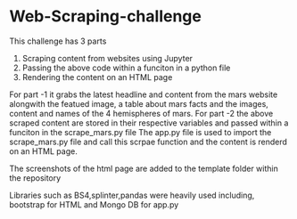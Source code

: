 # Web-Scraping-challenge
This challenge has 3 parts
1) Scraping content from websites using Jupyter
2) Passing the above code within a funciton in a python file
3) Rendering the content on an HTML page

For part -1 it grabs the latest headline and content from the mars website alongwith the featued image, a table about mars facts and the images, content and names of the 4 hemispheres of mars.
For part -2 the above scraped content are stored in their respective variables and passed within a funciton in the scrape_mars.py file
The app.py file is used to import the scrape_mars.py file and call this scrpae function and the content is renderd on an HTML page.

The screenshots of the html page are added to the template folder within the repository

Libraries such as BS4,splinter,pandas were heavily used including, bootstrap for HTML and Mongo DB for app.py
